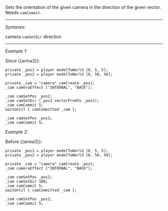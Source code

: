 Sets the orientation of the given camera in the direction of the given vector. Needs `camCommit`.


---
*Syntaxes:*

camera `camSetDir` direction

---
*Example 1:*

Since {{arma3}}:

```sqf
private _pos1 = player modelToWorld [0, 5, 5];
private _pos2 = player modelToWorld [0, 50, 50];

private _cam = "camera" camCreate _pos1;
_cam cameraEffect ["INTERNAL", "BACK"];

_cam camSetPos _pos2;
_cam camSetDir (_pos2 vectorFromTo _pos1);
_cam camCommit 5;
waitUntil { camCommitted _cam };

_cam camSetPos _pos1;
_cam camCommit 5;
```

*Example 2:*

Before {{arma3}}:

```sqf
private _pos1 = player modelToWorld [0, 5, 5];
private _pos2 = player modelToWorld [0, 50, 50];

private _cam = "camera" camCreate _pos1;
_cam cameraEffect ["INTERNAL", "BACK"];

_cam camSetPos _pos2;
_cam camSetDir 180;
_cam camCommit 5;
waitUntil { camCommitted _cam };

_cam camSetPos _pos1;
_cam camCommit 5;
```